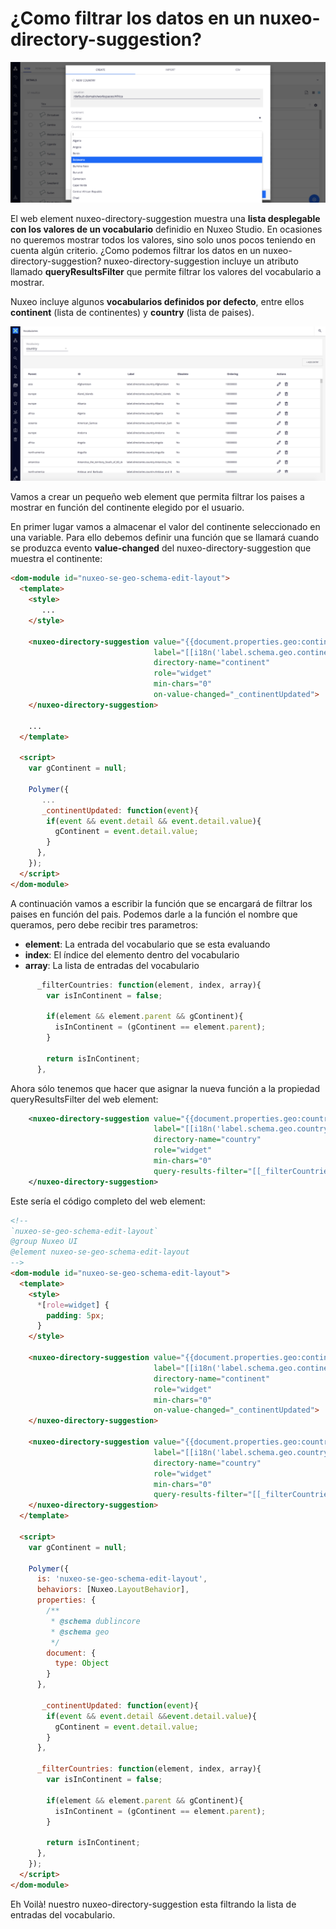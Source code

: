 # ¿Como filtrar los datos en un nuxeo-directory-suggestion?

![¿Como filtrar los datos en un nuxeo-directory-suggestion?](images/como-filtrar-los-datos-en-un-nuxeo-directory-suggestion-570x255.png "¿Como filtrar los datos en un nuxeo-directory-suggestion?")

El web element nuxeo-directory-suggestion muestra una **lista desplegable con los valores de un vocabulario** definidio en Nuxeo Studio. En ocasiones no queremos mostrar todos los valores, sino solo unos pocos teniendo en cuenta algún criterio. ¿Como podemos filtrar los datos en un nuxeo-directory-suggestion? nuxeo-directory-suggestion incluye un atributo llamado **queryResultsFilter** que permite filtrar los valores del vocabulario a mostrar.

Nuxeo incluye algunos **vocabularios definidos por defecto**, entre ellos **continent** (lista de continentes) y **country** (lista de paises).

![Nuxeo vocabulary country](images/nuxeo-vocabylary-country-1200x589.png "Nuxeo vocabulary country")

Vamos a crear un pequeño web element que permita filtrar los paises a mostrar en función del continente elegido por el usuario.

En primer lugar vamos a almacenar el valor del continente seleccionado en una variable. Para ello debemos definir una función que se llamará cuando se produzca evento **value-changed** del nuxeo-directory-suggestion que muestra el continente:

```html 
<dom-module id="nuxeo-se-geo-schema-edit-layout">
  <template>
    <style>
       ...
    </style>

    <nuxeo-directory-suggestion value="{{document.properties.geo:continent}}" 
                                label="[[i18n('label.schema.geo.continent')]]" 
                                directory-name="continent" 
                                role="widget"
                                min-chars="0"                                
                                on-value-changed="_continentUpdated">
    </nuxeo-directory-suggestion>

    ...
  </template>

  <script>
    var gContinent = null;
  
    Polymer({
       ...
       _continentUpdated: function(event){
        if(event && event.detail && event.detail.value){
          gContinent = event.detail.value;          
        }
      },
    });
  </script>
</dom-module>
```

A continuación vamos a escribir la función que se encargará de filtrar los paises en función del pais. Podemos darle a la función el nombre que queramos, pero debe recibir tres parametros:

   - **element**: La entrada del vocabulario que se esta evaluando
   - **index**: El índice del elemento dentro del vocabulario
   - **array**: La lista de entradas del vocabulario

```javascript
      _filterCountries: function(element, index, array){
        var isInContinent = false;

        if(element && element.parent && gContinent){
          isInContinent = (gContinent == element.parent);
        }

        return isInContinent;
      },
```
	  
Ahora sólo tenemos que hacer que asignar la nueva función a la propiedad queryResultsFilter del web element:

```xml
    <nuxeo-directory-suggestion value="{{document.properties.geo:country}}" 
                                label="[[i18n('label.schema.geo.country')]]" 
                                directory-name="country" 
                                role="widget"
                                min-chars="0"                                
                                query-results-filter="[[_filterCountries]]">
    </nuxeo-directory-suggestion>
```

Este sería el código completo del web element:

```html
<!--
`nuxeo-se-geo-schema-edit-layout`
@group Nuxeo UI
@element nuxeo-se-geo-schema-edit-layout
-->
<dom-module id="nuxeo-se-geo-schema-edit-layout">
  <template>
    <style>
      *[role=widget] {
        padding: 5px;
      }
    </style>

    <nuxeo-directory-suggestion value="{{document.properties.geo:continent}}" 
                                label="[[i18n('label.schema.geo.continent')]]" 
                                directory-name="continent" 
                                role="widget"
                                min-chars="0"                                
                                on-value-changed="_continentUpdated">
    </nuxeo-directory-suggestion>

    <nuxeo-directory-suggestion value="{{document.properties.geo:country}}" 
                                label="[[i18n('label.schema.geo.country')]]" 
                                directory-name="country" 
                                role="widget"
                                min-chars="0"                                
                                query-results-filter="[[_filterCountries]]">
    </nuxeo-directory-suggestion>   
  </template>

  <script>
  	var gContinent = null;
  
    Polymer({
      is: 'nuxeo-se-geo-schema-edit-layout',
      behaviors: [Nuxeo.LayoutBehavior],
      properties: {
        /**
         * @schema dublincore
         * @schema geo         
         */
        document: {
          type: Object
        }
      },

       _continentUpdated: function(event){
        if(event && event.detail &&event.detail.value){
          gContinent = event.detail.value;          
        }
      },
   
      _filterCountries: function(element, index, array){
        var isInContinent = false;

        if(element && element.parent && gContinent){
          isInContinent = (gContinent == element.parent);
        }

        return isInContinent;
      },                
    });
  </script>
</dom-module>
```

Eh Voilà! nuestro nuxeo-directory-suggestion esta filtrando la lista de entradas del vocabulario.

